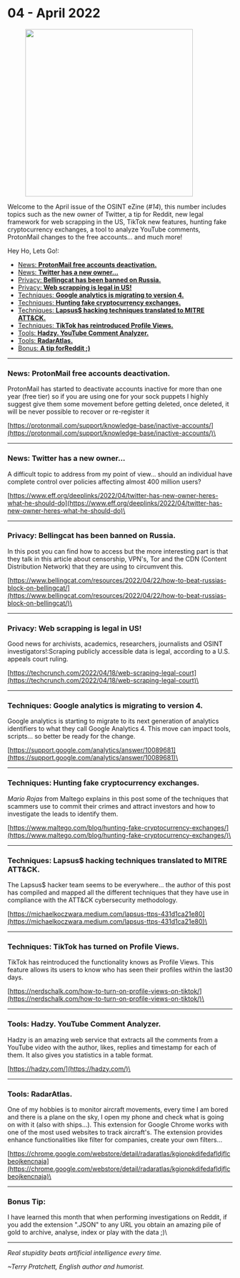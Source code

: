 # 04 - April 2022

<figure><img src="../../.gitbook/assets/OSINT_eZine-202204.png" alt="" width="375"><figcaption></figcaption></figure>

Welcome to the April issue of the OSINT eZine (_#14_), this number includes topics such as the new owner of Twitter, a tip for Reddit, new legal framework for web scrapping in the US, TikTok new features, hunting fake cryptocurrency exchanges, a tool to analyze YouTube comments, ProtonMail changes to the free accounts... and much more!

Hey Ho, Lets Go!:

* [News: **ProtonMail free accounts deactivation.**](04-april-2022.md#news-protonmail-free-accounts-deactivation)
* [News: **Twitter has a new owner...**](04-april-2022.md#news-twitter-has-a-new-owner)
* [Privacy: **Bellingcat has been banned on Russia.**](04-april-2022.md#privacy-bellingcat-has-been-banned-on-russia)
* [Privacy: **Web scrapping is legal in US!**](04-april-2022.md#privacy-web-scrapping-is-legal-in-us)
* [Techniques: **Google analytics is migrating to version 4.**](04-april-2022.md#techniques-google-analytics-is-migrating-to-version-4)
* [Techniques: **Hunting fake cryptocurrency exchanges.**](04-april-2022.md#techniques-hunting-fake-cryptocurrency-exchanges)
* [Techniques: **Lapsus$ hacking techniques translated to MITRE ATT\&CK.**](04-april-2022.md#techniques-lapsususd-hacking-techniques-translated-to-mitre-att-and-ck)
* [Techniques: **TikTok has reintroduced Profile Views.**](04-april-2022.md#techniques-tiktok-has-turned-on-profile-views)
* [Tools: **Hadzy. YouTube Comment Analyzer.**](04-april-2022.md#tools-hadzy.-youtube-comment-analyzer)
* [Tools: **RadarAtlas.**](04-april-2022.md#tools-radaratlas)
* [Bonus: **A tip forReddit ;)**](04-april-2022.md#bonus-tip)

***

### News: ProtonMail free accounts deactivation.

ProtonMail has started to deactivate accounts inactive for more than one year (free tier) so if you are using one for your sock puppets I highly suggest give them some movement before getting deleted, once deleted, it will be never possible to recover or re-register it

[https://protonmail.com/support/knowledge-base/inactive-accounts/](https://protonmail.com/support/knowledge-base/inactive-accounts/)\


***

### News: Twitter has a new owner...

A difficult topic to address from my point of view... should an individual have complete control over policies affecting almost 400 million users?

[https://www.eff.org/deeplinks/2022/04/twitter-has-new-owner-heres-what-he-should-do](https://www.eff.org/deeplinks/2022/04/twitter-has-new-owner-heres-what-he-should-do)\


***

### Privacy: Bellingcat has been banned on Russia.

In this post you can find how to access but the more interesting part is that they talk in this article about censorship, VPN's, Tor and the CDN (Content Distribution Network) that they are using to circumvent this.

[https://www.bellingcat.com/resources/2022/04/22/how-to-beat-russias-block-on-bellingcat/](https://www.bellingcat.com/resources/2022/04/22/how-to-beat-russias-block-on-bellingcat/)\


***

### Privacy: Web scrapping is legal in US!

Good news for archivists, academics, researchers, journalists and OSINT investigators!:Scraping publicly accessible data is legal, according to a U.S. appeals court ruling.

[https://techcrunch.com/2022/04/18/web-scraping-legal-court](https://techcrunch.com/2022/04/18/web-scraping-legal-court)\


***

### Techniques: Google analytics is migrating to version 4.

Google analytics is starting to migrate to its next generation of analytics identifiers to what they call Google Analytics 4. This move can impact tools, scripts... so better be ready for the change.

[https://support.google.com/analytics/answer/10089681](https://support.google.com/analytics/answer/10089681)\


***

### Techniques: Hunting fake cryptocurrency exchanges.

_Mario Rojas_ from Maltego explains in this post some of the techniques that scammers use to commit their crimes and attract investors and how to investigate the leads to identify them.

[https://www.maltego.com/blog/hunting-fake-cryptocurrency-exchanges/](https://www.maltego.com/blog/hunting-fake-cryptocurrency-exchanges/)\


***

### Techniques: Lapsus$ hacking techniques translated to MITRE ATT\&CK.

The Lapsus$ hacker team seems to be everywhere... the author of this post has compiled and mapped all the different techniques that they have use in compliance with the ATT\&CK cybersecurity methodology.

[https://michaelkoczwara.medium.com/lapsus-ttps-431d1ca21e80](https://michaelkoczwara.medium.com/lapsus-ttps-431d1ca21e80)\


***

### Techniques: TikTok has turned on Profile Views.

TikTok has reintroduced the functionality knows as Profile Views. This feature allows its users to know who has seen their profiles within the last30 days.

[https://nerdschalk.com/how-to-turn-on-profile-views-on-tiktok/](https://nerdschalk.com/how-to-turn-on-profile-views-on-tiktok/)\


***

### Tools: Hadzy. YouTube Comment Analyzer.

Hadzy is an amazing web service that extracts all the comments from a YouTube video with the author, likes, replies and timestamp for each of them. It also gives you statistics in a table format.

[https://hadzy.com/](https://hadzy.com/)\


***

### Tools: RadarAtlas.

One of my hobbies is to monitor aircraft movements, every time I am bored and there is a plane on the sky, I open my phone and check what is going on with it (also with ships...). This extension for Google Chrome works with one of the most used websites to track aircraft's. The extension provides enhance functionalities like filter for companies, create your own filters...

[https://chrome.google.com/webstore/detail/radaratlas/kgionpkdifedafldjflcbeojkencnaja](https://chrome.google.com/webstore/detail/radaratlas/kgionpkdifedafldjflcbeojkencnaja)\


***

### Bonus Tip:

I have learned this month that when performing investigations on Reddit, if you add the extension ".JSON" to any URL you obtain an amazing pile of gold to archive, analyse, index or play with the data ;)\


***

_Real stupidity beats artificial intelligence every time._

_\~Terry Pratchett, English author and humorist._
